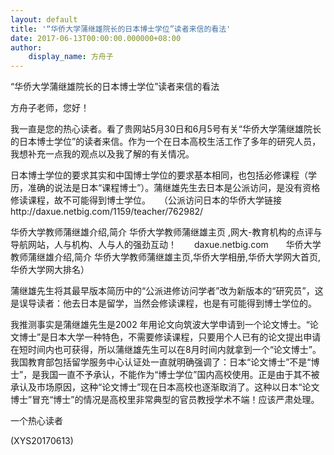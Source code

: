 ```yaml
---
layout: default
title: '“华侨大学蒲继雄院长的日本博士学位”读者来信的看法'
date: 2017-06-13T00:00:00.000000+08:00
author:
    display_name: 方舟子
---
```


“华侨大学蒲继雄院长的日本博士学位”读者来信的看法

方舟子老师，您好！

我一直是您的热心读者。看了贵网站5月30日和6月5号有关“华侨大学蒲继雄院长的日本博士学位”的读者来信。作为一个在日本高校生活工作了多年的研究人员，我想补充一点我的观点以及我了解的有关情况。

日本博士学位的要求其实和中国博士学位的要求基本相同，也包括必修课程（学历，准确的说法是日本“课程博士”）。蒲继雄先生去日本是公派访问，是没有资格修读课程，故不可能得到博士学位。　　（公派访问日本的华侨大学链接http://daxue.netbig.com/1159/teacher/762982/

华侨大学教师蒲继雄介绍,简介 华侨大学教师蒲继雄主页 ,网大-教育机构的点评与导航网站，人与机构、人与人的强劲互动！　　daxue.netbig.com　　华侨大学教师蒲继雄介绍,简介 华侨大学教师蒲继雄主页,华侨大学相册,华侨大学网大首页,华侨大学网大排名）

蒲继雄先生将其最早版本简历中的“公派进修访问学者”改为新版本的“研究员”，这是误导读者：他去日本是留学，当然会修读课程，也是有可能得到博士学位的。

我推测事实是蒲继雄先生是2002 年用论文向筑波大学申请到一个论文博士。“论文博士”是日本大学一种特色，不需要修读课程，只要用个人已有的论文提出申请在短时间内也可获得，所以蒲继雄先生可以在8月时间内就拿到一个“论文博士”。我国教育部包括留学服务中心认证处一直就明确强调了：日本“论文博士”不是“博士”，是我国一直不予承认，不能作为“博士学位”国内高校使用。正是由于其不被承认及市场原因，这种“论文博士”现在日本高校也逐渐取消了。这种以日本“论文博士”冒充“博士”的情况是高校里非常典型的官员教授学术不端！应该严肃处理。

一个热心读者

(XYS20170613)

